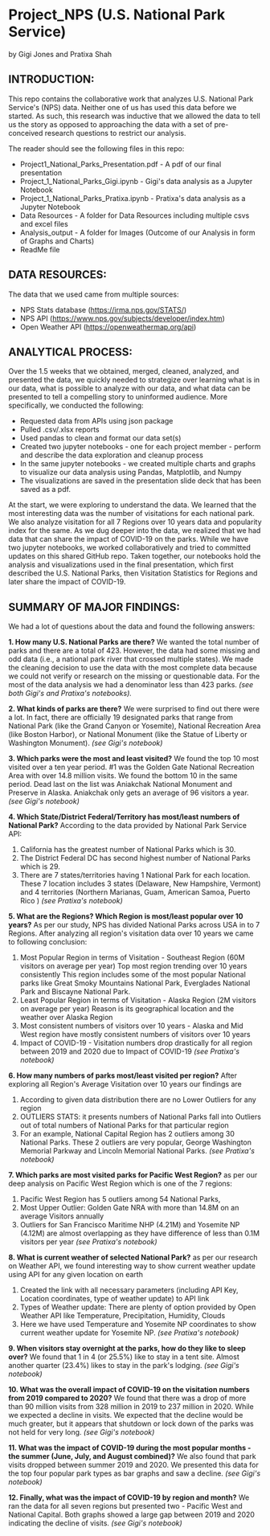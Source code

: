 # Project_NPS (U.S. National Park Service)
by Gigi Jones and Pratixa Shah

## INTRODUCTION: 
This repo contains the collaborative work that analyzes U.S. National Park Service's (NPS) data. Neither one of us has used this data before we started. As such, this research was inductive that we allowed the data to tell us the story as opposed to approaching the data with a set of pre-conceived research questions to restrict our analysis. 

The reader should see the following files in this repo:
  * Project1_National_Parks_Presentation.pdf - A pdf of our final presentation
  * Project_1_National_Parks_Gigi.ipynb - Gigi's data analysis as a Jupyter Notebook 
  * Project_1_National_Parks_Pratixa.ipynb - Pratixa's data analysis as a Jupyter Notebook
  * Data Resources - A folder for Data Resources including multiple csvs and excel files 
  * Analysis_output - A folder for Images (Outcome of our Analysis in form of Graphs and Charts) 
  * ReadMe file

## DATA RESOURCES:
The data that we used came from multiple sources: 
  * NPS Stats database (https://irma.nps.gov/STATS/)
  * NPS API (https://www.nps.gov/subjects/developer/index.htm)
  * Open Weather API (https://openweathermap.org/api) 


## ANALYTICAL PROCESS:
Over the 1.5 weeks that we obtained, merged, cleaned, analyzed, and presented the data, we quickly needed to strategize over learning what is in our data, what is possible to analyze with our data, and what data can be presented to tell a compelling story to uninformed audience. More specifically, we conducted the following:
  * Requested data from APIs using json package
  * Pulled .csv/.xlsx reports
  * Used pandas to clean and format our data set(s)
  * Created two jupyter notebooks - one for each project member - perform and describe the data exploration and cleanup process
  * In the same jupyter notebooks - we created multiple charts and graphs to visualize our data analysis using Pandas, Matplotlib, and Numpy
  * The visualizations are saved in the presentation slide deck that has been saved as a pdf.

At the start, we were exploring to understand the data. We learned that the most interesting data was the number of visitations for each national park. We also analyze visitation for all 7 Regions over 10 years data and popularity index for the same. As we dug deeper into the data, we realized that we had data that can share the impact of COVID-19 on the parks. While we have two jupyter notebooks, we worked collaboratively and tried to committed updates on this shared GitHub repo. Taken together, our notebooks hold the analysis and visualizations used in the final presentation, which first described the U.S. National Parks, then Visitation Statistics for Regions and later share the impact of COVID-19.
  
## SUMMARY OF MAJOR FINDINGS:
We had a lot of questions about the data and found the following answers:

**1. How many U.S. National Parks are there?** We wanted the total number of parks and there are a total of 423. However, the data had some missing and odd data (i.e., a national park river that crossed multiple states). We made the cleaning decision to use the data with the most complete data because we could not verify or research on the missing or questionable data. For the most of the data analysis we had a denominator less than 423 parks. *(see both Gigi's and Pratixa's notebooks).* 

**2. What kinds of parks are there?** We were surprised to find out there were a lot. In fact, there are officially 19 designated parks that range from National Park (like the Grand Canyon or Yosemite), National Recreation Area (like Boston Harbor), or National Monument (like the Statue of Liberty or Washington Monument). *(see Gigi's notebook)* 

**3. Which parks were the most and least visited?** We found the top 10 most visited over a ten year period. #1 was the Golden Gate National Recreation Area with over 14.8 million visits. We found the bottom 10 in the same period. Dead last on the list was Aniakchak National Monument and Preserve in Alaska. Aniakchak only gets an average of 96 visitors a year. *(see Gigi's notebook)* 

**4. Which State/District Federal/Territory has most/least numbers of National Park?**  According to the data provided by National Park Service API: 
  1. California has the greatest number of National Parks which is 30.
  2. The District Federal DC has second highest number of National Parks which is 29.
  3. There are 7 states/territories having 1 National Park for each location. 
     These 7 location includes 3 states (Delaware, New Hampshire, Vermont) and 4 territories (Northern Marianas, Guam, American Samoa, Puerto Rico ) 
 *(see Pratixa's notebook)*

**5. What are the Regions? Which Region is most/least popular over 10 years?** As per our study, NPS has divided National Parks across USA in to 7 Regions. 
After analyzing all region's visitation data over 10 years we came to following conclusion:
  1. Most Popular Region in terms of Visitation - Southeast Region (60M visitors on average per year) Top most region trending over 10 years consistently
     This region includes some of the most popular National parks like Great Smoky Mountains National Park, Everglades National Park and Biscayne National Park.
  2. Least Popular Region in terms of Visitation - Alaska Region (2M visitors on average per year)
     Reason is its geographical location and the weather over Alaska Region
  3. Most consistent numbers of visitors over 10 years - Alaska and Mid West region have mostly consistent numbers of visitors over 10 years
  4. Impact of COVID-19 - Visitation numbers drop drastically for all region between 2019 and 2020 due to Impact of COVID-19
     *(see Pratixa's notebook)*

**6. How many numbers of parks most/least visited per region?** After exploring all Region's Average Visitation over 10 years our findings are
 1. According to given data distribution there are no Lower Outliers for any region
 2. OUTLIERS STATS: it presents numbers of National Parks fall into Outliers out of total numbers of National Parks for that particular region
 3. For an example, National Capital Region has 2 outliers among 30 National Parks. 
    These 2 outliers are very popular, George Washington Memorial Parkway and Lincoln Memorial National Parks.
    *(see Pratixa's notebook)* 

**7. Which parks are most visited parks for Pacific West Region?** as per our deep analysis on Pacific West Region which is one of the 7 regions:
 1. Pacific West Region has 5 outliers among 54 National Parks,
 2. Most Upper Outlier: Golden Gate NRA with more than 14.8M on an average Visitors annually
 3. Outliers for San Francisco Maritime NHP (4.21M) and Yosemite NP (4.12M) are almost overlapping as they have difference of less than 0.1M visitors per year
    *(see Pratixa's notebook)* 

**8. What is current weather of selected National Park?** as per our research on Weather API, we found interesting way to show current weather update using API for any given location on earth
 1. Created the link with all necessary parameters (including API Key, Location coordinates, type of weather update) to API link
 2. Types of Weather update: There are plenty of option provided by Open Weather API like Temperature, Precipitation, Humidity, Clouds
 3. Here we have used Temperature and Yosemite NP coordinates to show current weather update for Yosemite NP.
    *(see Pratixa's notebook)* 

**9. When visitors stay overnight at the parks, how do they like to sleep over?** We found that 1 in 4 (or 25.5%) like to stay in a tent site. Almost another quarter (23.4%) likes to stay in the park's lodging. *(see Gigi's notebook)* 

**10. What was the overall impact of COVID-19 on the visitation numbers from 2019 compared to 2020?** We found that there was a drop of more than 90 million visits from 328 million in 2019 to 237 million in 2020. While we expected a decline in visits. We expected that the decline would be much greater, but it appears that shutdown or lock down of the parks was not held for very long. *(see Gigi's notebook)* 

**11. What was the impact of COVID-19 during the most popular months - the summer (June, July, and August combined)?** We also found that park visits dropped between summer 2019 and 2020. We presented this data for the top four popular park types as bar graphs and saw a decline. *(see Gigi's notebook)*

**12. Finally, what was the impact of COVID-19 by region and month?** We ran the data for all seven regions but presented two - Pacific West and National Capital. Both graphs showed a large gap between 2019 and 2020 indicating the decline of visits. *(see Gigi's notebook)* 

